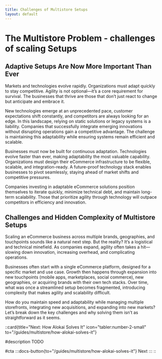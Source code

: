 ```yaml
---
title: Challenges of Multistore Setups
layout: default
---
```

# The Multistore Problem - challenges of scaling Setups

## Adaptive Setups Are Now More Important Than Ever

Markets and technologies evolve rapidly. Organizations must adapt quickly to stay competitive. Agility is not optional—it’s a core requirement for survival. The businesses that thrive are those that don’t just react to change but anticipate and embrace it.

New technologies emerge at an unprecedented pace, customer expectations shift constantly, and competitors are always looking for an edge. In this landscape, relying on static solutions or legacy systems is a liability. Companies that successfully integrate emerging innovations without disrupting operations gain a competitive advantage. The challenge is maintaining this adaptability while ensuring systems remain efficient and scalable.

Businesses must now be built for continuous adaptation. Technologies evolve faster than ever, making adaptability the most valuable capability. Organizations must design their eCommerce infrastructure to be flexible, scalable, and integration-ready. A future-proof technology stack enables businesses to pivot seamlessly, staying ahead of market shifts and competitive pressures.

Companies investing in adaptable eCommerce solutions position themselves to iterate quickly, minimize technical debt, and maintain long-term scalability. Those that prioritize agility through technology will outpace competitors in efficiency and innovation.

## Challenges and Hidden Complexity of Multistore Setups

Scaling an eCommerce business across multiple brands, geographies, and touchpoints sounds like a natural next step. But the reality? It’s a logistical and technical minefield. As companies expand, agility often takes a hit—slowing down innovation, increasing overhead, and complicating operations.

Businesses often start with a single eCommerce platform, designed for a specific market and use case. Growth then happens through expansion into new touchpoints (mobile apps, marketplaces, social commerce), new geographies, or acquiring brands with their own tech stacks. Over time, what was once a streamlined setup becomes fragmented, introducing complexity that makes agility and scalability difficult.

How do you maintain speed and adaptability while managing multiple storefronts, integrating new acquisitions, and expanding into new markets? Let’s break down the key challenges and why solving them isn’t as straightforward as it seems.

::card{title="Next: How Alokai Solves It" icon="tabler:number-2-small" to="/guides/multistore/how-alokai-solves-it"}    

#description
TODO

#cta
:::docs-button{to="/guides/multistore/how-alokai-solves-it"}
Next
:::
::

